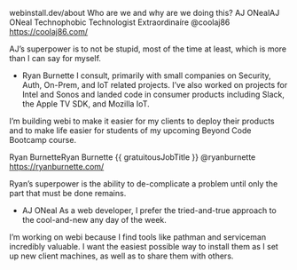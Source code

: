 webinstall.dev/about
Who are we and why are we doing this?
AJ ONealAJ ONeal
Technophobic Technologist Extraordinaíre
@coolaj86
https://coolaj86.com/

AJ’s superpower is to not be stupid, most of the time at least, which is more than I can say for myself.
- Ryan Burnette
I consult, primarily with small companies on Security, Auth, On-Prem, and IoT related projects. I’ve also worked on projects for Intel and Sonos and landed code in consumer products including Slack, the Apple TV SDK, and Mozilla IoT.

I’m building webi to make it easier for my clients to deploy their products and to make life easier for students of my upcoming Beyond Code Bootcamp course.

Ryan BurnetteRyan Burnette
{{ gratuitousJobTitle }}
@ryanburnette
https://ryanburnette.com/

Ryan’s superpower is the ability to de-complicate a problem until only the part that must be done remains.
- AJ ONeal
As a web developer, I prefer the tried-and-true approach to the cool-and-new any day of the week.

I’m working on webi because I find tools like pathman and serviceman incredibly valuable. I want the easiest possible way to install them as I set up new client machines, as well as to share them with others.

